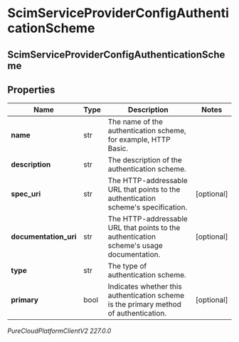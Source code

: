 # ScimServiceProviderConfigAuthenticationScheme

## ScimServiceProviderConfigAuthenticationScheme

## Properties

|Name | Type | Description | Notes|
|------------ | ------------- | ------------- | -------------|
| **name** | str | The name of the authentication scheme, for example, HTTP Basic. | |
| **description** | str | The description of the authentication scheme. | |
| **spec_uri** | str | The HTTP-addressable URL that points to the authentication scheme&#39;s specification. | [optional] |
| **documentation_uri** | str | The HTTP-addressable URL that points to the authentication scheme&#39;s usage documentation. | [optional] |
| **type** | str | The type of authentication scheme. | |
| **primary** | bool | Indicates whether this authentication scheme is the primary method of authentication. | [optional] |



_PureCloudPlatformClientV2 227.0.0_
